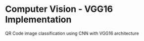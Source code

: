 # Computer Vision - VGG16 Implementation

QR Code image classification using CNN with VGG16 architecture
